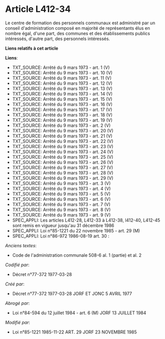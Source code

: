 # Article L412-34

Le centre de formation des personnels communaux est administré par un conseil d'administration composé en majorité de
représentants élus en nombre égal, d'une part, des communes et des établissements publics intéressés, d'autre part, des
personnels intéressés.

**Liens relatifs à cet article**

**Liens**:

  - TXT_SOURCE: Arrêté du 9 mars 1973 - art. 1 (V)
  - TXT_SOURCE: Arrêté du 9 mars 1973 - art. 10 (V)
  - TXT_SOURCE: Arrêté du 9 mars 1973 - art. 11 (V)
  - TXT_SOURCE: Arrêté du 9 mars 1973 - art. 12 (V)
  - TXT_SOURCE: Arrêté du 9 mars 1973 - art. 13 (V)
  - TXT_SOURCE: Arrêté du 9 mars 1973 - art. 14 (V)
  - TXT_SOURCE: Arrêté du 9 mars 1973 - art. 15 (V)
  - TXT_SOURCE: Arrêté du 9 mars 1973 - art. 16 (V)
  - TXT_SOURCE: Arrêté du 9 mars 1973 - art. 17 (V)
  - TXT_SOURCE: Arrêté du 9 mars 1973 - art. 18 (V)
  - TXT_SOURCE: Arrêté du 9 mars 1973 - art. 19 (V)
  - TXT_SOURCE: Arrêté du 9 mars 1973 - art. 2 (V)
  - TXT_SOURCE: Arrêté du 9 mars 1973 - art. 20 (V)
  - TXT_SOURCE: Arrêté du 9 mars 1973 - art. 21 (V)
  - TXT_SOURCE: Arrêté du 9 mars 1973 - art. 22 (V)
  - TXT_SOURCE: Arrêté du 9 mars 1973 - art. 23 (V)
  - TXT_SOURCE: Arrêté du 9 mars 1973 - art. 24 (V)
  - TXT_SOURCE: Arrêté du 9 mars 1973 - art. 25 (V)
  - TXT_SOURCE: Arrêté du 9 mars 1973 - art. 26 (V)
  - TXT_SOURCE: Arrêté du 9 mars 1973 - art. 27 (V)
  - TXT_SOURCE: Arrêté du 9 mars 1973 - art. 28 (V)
  - TXT_SOURCE: Arrêté du 9 mars 1973 - art. 29 (V)
  - TXT_SOURCE: Arrêté du 9 mars 1973 - art. 3 (V)
  - TXT_SOURCE: Arrêté du 9 mars 1973 - art. 4 (V)
  - TXT_SOURCE: Arrêté du 9 mars 1973 - art. 5 (V)
  - TXT_SOURCE: Arrêté du 9 mars 1973 - art. 6 (V)
  - TXT_SOURCE: Arrêté du 9 mars 1973 - art. 7 (V)
  - TXT_SOURCE: Arrêté du 9 mars 1973 - art. 8 (V)
  - TXT_SOURCE: Arrêté du 9 mars 1973 - art. 9 (V)
  - SPEC_APPLI: Les articles L412-28, L412-33 à L412-38, l412-40, L412-45 sont remis en vigueur jusqu'au 31 décembre 1986
  - SPEC_APPLI: Loi n°85-1221 du 22 novembre 1985 - art. 29 (M)
  - SPEC_APPLI: Loi n°86-972 1986-08-19 art. 30 :

_Anciens textes_:

  - Code de l'administration communale 508-6 al. 1 (partie) et al. 2

_Codifié par_:

  - Décret n°77-372 1977-03-28

_Créé par_:

  - Décret n°77-372 1977-03-28 JORF ET JONC 5 AVRIL 1977

_Abrogé par_:

  - Loi n°84-594 du 12 juillet 1984 - art. 6 (M) JORF 13 JUILLET 1984

_Modifié par_:

  - Loi n°85-1221 1985-11-22 ART. 29 JORF 23 NOVEMBRE 1985
